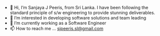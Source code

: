 - 👋 Hi, I’m Sanjaya J Peeris, from Sri Lanka. I have been following the standard principle of s/w engineering to provide stunning deliverables.
- 👀 I’m interested in developing software solutions and team leading
- 🌱 I’m currently working as a Software Engineer
- 📫 How to reach me ... sjpeeris.sl@gmail.com

<!---
sjpeeris085/sjpeeris085 is a ✨ special ✨ repository because its `README.md` (this file) appears on your GitHub profile.
You can click the Preview link to take a look at your changes.
--->
